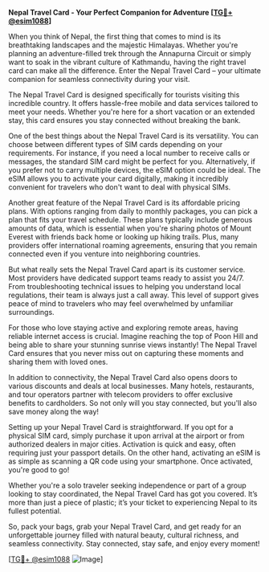 **Nepal Travel Card - Your Perfect Companion for Adventure [[TG💪+ @esim1088](https://t.me/s/esim1088)]**

When you think of Nepal, the first thing that comes to mind is its breathtaking landscapes and the majestic Himalayas. Whether you're planning an adventure-filled trek through the Annapurna Circuit or simply want to soak in the vibrant culture of Kathmandu, having the right travel card can make all the difference. Enter the Nepal Travel Card – your ultimate companion for seamless connectivity during your visit.

The Nepal Travel Card is designed specifically for tourists visiting this incredible country. It offers hassle-free mobile and data services tailored to meet your needs. Whether you're here for a short vacation or an extended stay, this card ensures you stay connected without breaking the bank. 

One of the best things about the Nepal Travel Card is its versatility. You can choose between different types of SIM cards depending on your requirements. For instance, if you need a local number to receive calls or messages, the standard SIM card might be perfect for you. Alternatively, if you prefer not to carry multiple devices, the eSIM option could be ideal. The eSIM allows you to activate your card digitally, making it incredibly convenient for travelers who don't want to deal with physical SIMs.

Another great feature of the Nepal Travel Card is its affordable pricing plans. With options ranging from daily to monthly packages, you can pick a plan that fits your travel schedule. These plans typically include generous amounts of data, which is essential when you're sharing photos of Mount Everest with friends back home or looking up hiking trails. Plus, many providers offer international roaming agreements, ensuring that you remain connected even if you venture into neighboring countries.

But what really sets the Nepal Travel Card apart is its customer service. Most providers have dedicated support teams ready to assist you 24/7. From troubleshooting technical issues to helping you understand local regulations, their team is always just a call away. This level of support gives peace of mind to travelers who may feel overwhelmed by unfamiliar surroundings.

For those who love staying active and exploring remote areas, having reliable internet access is crucial. Imagine reaching the top of Poon Hill and being able to share your stunning sunrise views instantly! The Nepal Travel Card ensures that you never miss out on capturing these moments and sharing them with loved ones.

In addition to connectivity, the Nepal Travel Card also opens doors to various discounts and deals at local businesses. Many hotels, restaurants, and tour operators partner with telecom providers to offer exclusive benefits to cardholders. So not only will you stay connected, but you'll also save money along the way!

Setting up your Nepal Travel Card is straightforward. If you opt for a physical SIM card, simply purchase it upon arrival at the airport or from authorized dealers in major cities. Activation is quick and easy, often requiring just your passport details. On the other hand, activating an eSIM is as simple as scanning a QR code using your smartphone. Once activated, you're good to go!

Whether you're a solo traveler seeking independence or part of a group looking to stay coordinated, the Nepal Travel Card has got you covered. It’s more than just a piece of plastic; it’s your ticket to experiencing Nepal to its fullest potential.

So, pack your bags, grab your Nepal Travel Card, and get ready for an unforgettable journey filled with natural beauty, cultural richness, and seamless connectivity. Stay connected, stay safe, and enjoy every moment!

[[TG💪+ @esim1088](https://t.me/s/esim1088) ![Image](https://i.postimg.cc/Y0z9fWf4/image.png)]